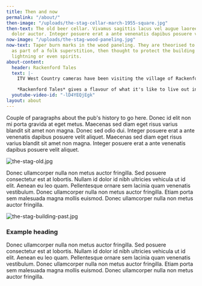 ```yaml
---
title: Then and now
permalink: "/about/"
then-image: "/uploads/the-stag-cellar-march-1955-square.jpg"
then-text: The old beer cellar. Vivamus sagittis lacus vel augue laoreet rutrum faucibus
  dolor auctor. Integer posuere erat a ante venenatis dapibus posuere velit aliquet.
now-image: "/uploads/the-stag-wood-paneling.jpg"
now-text: Taper burn marks in the wood paneling. They are theorised to have been made
  as part of a folk superstition, then thought to protect the building from fire,
  lightning or even spirits.
about-content:
  header: Rackenford Tales
  text: |-
    ITV West Country cameras have been visiting the village of Rackenford in Devon, hearing the stories of the people who live here and finding out what makes a rural West Country village tick.

    *Rackenford Tales* gives a flavour of what it's like to live out in the country, to run a business, to go to a small village school, and how things have changed over the years for rural farming communities like this.
  youtube-video-id: "-lD4YEQjEgk"
layout: about
---
```


Couple of paragraphs about the pub's history to go here. Donec id elit non mi porta gravida at eget metus. Maecenas sed diam eget risus varius blandit sit amet non magna. Donec sed odio dui. Integer posuere erat a ante venenatis dapibus posuere velit aliquet. Maecenas sed diam eget risus varius blandit sit amet non magna. Integer posuere erat a ante venenatis dapibus posuere velit aliquet.

![the-stag-old.jpg](/uploads/the-stag-old.jpg)

Donec ullamcorper nulla non metus auctor fringilla. Sed posuere consectetur est at lobortis. Nullam id dolor id nibh ultricies vehicula ut id elit. Aenean eu leo quam. Pellentesque ornare sem lacinia quam venenatis vestibulum. Donec ullamcorper nulla non metus auctor fringilla. Etiam porta sem malesuada magna mollis euismod. Donec ullamcorper nulla non metus auctor fringilla.

![the-stag-building-past.jpg](/uploads/the-stag-building-past.jpg)

### Example heading

Donec ullamcorper nulla non metus auctor fringilla. Sed posuere consectetur est at lobortis. Nullam id dolor id nibh ultricies vehicula ut id elit. Aenean eu leo quam. Pellentesque ornare sem lacinia quam venenatis vestibulum. Donec ullamcorper nulla non metus auctor fringilla. Etiam porta sem malesuada magna mollis euismod. Donec ullamcorper nulla non metus auctor fringilla.
